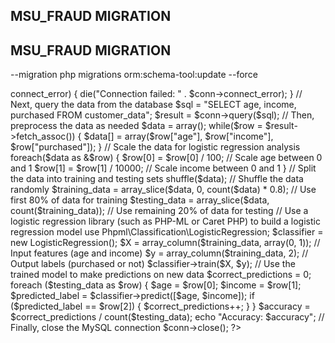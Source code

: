 ## MSU_FRAUD MIGRATION

## MSU_FRAUD MIGRATION

--migration
php migrations orm:schema-tool:update --force




<?php

// First, connect to the MySQL database
$servername = "localhost";
$username = "yourusername";
$password = "yourpassword";
$dbname = "yourdatabasename";

$conn = new mysqli($servername, $username, $password, $dbname);

// Check connection
if ($conn->connect_error) {
  die("Connection failed: " . $conn->connect_error);
}

// Next, query the data from the database
$sql = "SELECT age, income, purchased FROM customer_data";
$result = $conn->query($sql);

// Then, preprocess the data as needed
$data = array();
while($row = $result->fetch_assoc()) {
  $data[] = array($row["age"], $row["income"], $row["purchased"]);
}

// Scale the data for logistic regression analysis
foreach($data as &$row) {
  $row[0] = $row[0] / 100; // Scale age between 0 and 1
  $row[1] = $row[1] / 10000; // Scale income between 0 and 1
}

// Split the data into training and testing sets
shuffle($data); // Shuffle the data randomly
$training_data = array_slice($data, 0, count($data) * 0.8); // Use first 80% of data for training
$testing_data = array_slice($data, count($training_data)); // Use remaining 20% of data for testing

// Use a logistic regression library (such as PHP-ML or Caret PHP) to build a logistic regression model
use Phpml\Classification\LogisticRegression;

$classifier = new LogisticRegression();
$X = array_column($training_data, array(0, 1)); // Input features (age and income)
$y = array_column($training_data, 2); // Output labels (purchased or not)
$classifier->train($X, $y);

// Use the trained model to make predictions on new data
$correct_predictions = 0;
foreach ($testing_data as $row) {
    $age = $row[0];
    $income = $row[1];
    $predicted_label = $classifier->predict([$age, $income]);
    if ($predicted_label == $row[2]) {
        $correct_predictions++;
    }
}

$accuracy = $correct_predictions / count($testing_data);
echo "Accuracy: $accuracy";

// Finally, close the MySQL connection
$conn->close();
?>